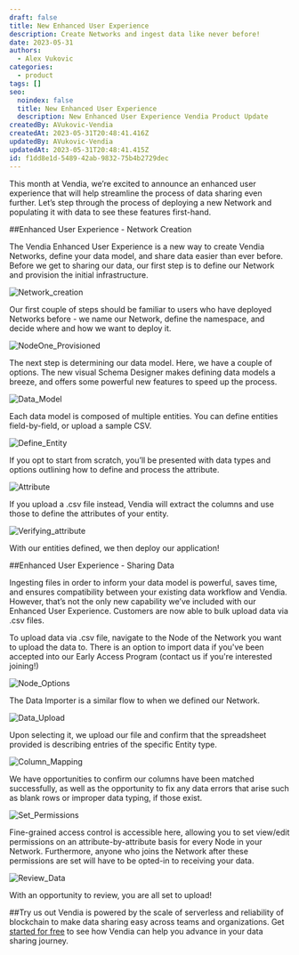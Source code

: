 ```yaml
---
draft: false
title: New Enhanced User Experience
description: Create Networks and ingest data like never before!
date: 2023-05-31
authors:
  - Alex Vukovic
categories:
  - product
tags: []
seo:
  noindex: false
  title: New Enhanced User Experience
  description: New Enhanced User Experience Vendia Product Update
createdBy: AVukovic-Vendia
createdAt: 2023-05-31T20:48:41.416Z
updatedBy: AVukovic-Vendia
updatedAt: 2023-05-31T20:48:41.415Z
id: f1dd8e1d-5489-42ab-9832-75b4b2729dec
---
```


This month at Vendia, we’re excited to announce an enhanced user experience that will help streamline the process of data sharing even further. Let’s step through the process of deploying a new Network and populating it with data to see these features first-hand.

##Enhanced User Experience - Network Creation

The Vendia Enhanced User Experience is a new way to create Vendia Networks, define your data model, and share data easier than ever before. Before we get to sharing our data, our first step is to define our Network and provision the initial infrastructure.

![Network_creation](https://res.cloudinary.com/vendia/image/upload/v1685565302/Screenshot_2023-05-31_at_9.15.43_AM_uxa68b.png)
   

Our first couple of steps should be familiar to users who have deployed Networks before - we name our Network, define the namespace, and decide where and how we want to deploy it. 

![NodeOne_Provisioned](https://res.cloudinary.com/vendia/image/upload/v1685565302/Screenshot_2023-05-31_at_9.17.55_AM_uzy2lr.png)


The next step is determining our data model. Here, we have a couple of options. The new visual Schema Designer makes defining data models a breeze, and offers some powerful new features to speed up the process.

![Data_Model](https://res.cloudinary.com/vendia/image/upload/v1685565302/Screenshot_2023-05-31_at_9.59.06_AM_xww25z.png)

Each data model is composed of multiple entities. You can define entities field-by-field, or upload a sample CSV. 

![Define_Entity](https://res.cloudinary.com/vendia/image/upload/v1685565302/Screenshot_2023-05-31_at_10.15.31_AM_yafoa3.png)

If you opt to start from scratch, you’ll be presented with data types and options outlining how to define and process the attribute.

![Attribute](https://res.cloudinary.com/vendia/image/upload/v1685565302/Screenshot_2023-05-31_at_10.14.09_AM_hlxxyh.png)

If you upload a .csv file instead, Vendia will extract the columns and use those to define the attributes of your entity. 

![Verifying_attribute](https://res.cloudinary.com/vendia/image/upload/v1685565303/Screenshot_2023-05-31_at_10.36.37_AM_hxghek.png)

With our entities defined, we then deploy our application!  

##Enhanced User Experience - Sharing Data

Ingesting files in order to inform your data model is powerful, saves time, and ensures compatibility between your existing data workflow and Vendia. However, that’s not the only new capability we’ve included with our Enhanced User Experience. Customers are now able to bulk upload data via .csv files. 


To upload data via .csv file, navigate to the Node of the Network you want to upload the data to. There is an option to import data if you've been accepted into our Early Access Program (contact us if you're interested joining!) 

![Node_Options](https://res.cloudinary.com/vendia/image/upload/v1685565303/Screenshot_2023-05-31_at_11.13.28_AM_ftqdld.png)

The Data Importer is a similar flow to when we defined our Network. 

![Data_Upload](https://res.cloudinary.com/vendia/image/upload/v1685565303/Screenshot_2023-05-31_at_11.48.04_AM_imu6ee.png)

Upon selecting it, we upload our file and confirm that the spreadsheet provided is describing entries of the specific Entity type. 

![Column_Mapping](https://res.cloudinary.com/vendia/image/upload/v1685565304/Screenshot_2023-05-31_at_11.49.37_AM_g9kqby.png)

We have opportunities to confirm our columns have been matched successfully, as well as the opportunity to fix any data errors that arise such as blank rows or improper data typing, if those exist.

![Set_Permissions](https://res.cloudinary.com/vendia/image/upload/v1685565304/Screenshot_2023-05-31_at_12.33.52_PM_c9axvh.png)


Fine-grained access control is accessible here, allowing you to set view/edit permissions on an attribute-by-attribute basis for every Node in your Network. Furthermore, anyone who joins the Network after these permissions are set will have to be opted-in to receiving your data. 

![Review_Data](https://res.cloudinary.com/vendia/image/upload/v1685565304/Screenshot_2023-05-31_at_12.36.14_PM_hg9ubi.png)


With an opportunity to review, you are all set to upload!

##Try us out
Vendia is powered by the scale of serverless and reliability of blockchain to make data sharing easy across teams and organizations. Get [started for free](https://www.vendia.com/pricing) to see how Vendia can help you advance in your data sharing journey.